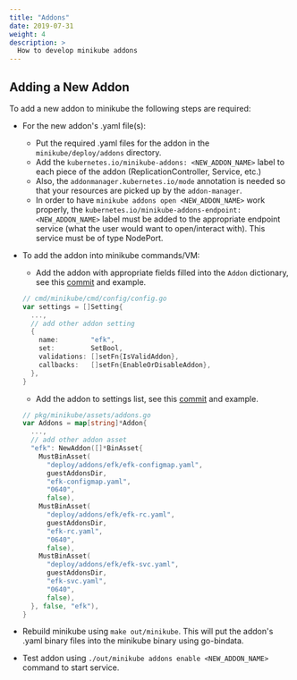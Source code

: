 ```yaml
---
title: "Addons"
date: 2019-07-31
weight: 4
description: >
  How to develop minikube addons
---
```


## Adding a New Addon

To add a new addon to minikube the following steps are required:

* For the new addon's .yaml file(s):
  * Put the required .yaml files for the addon in the `minikube/deploy/addons` directory.
  * Add the `kubernetes.io/minikube-addons: <NEW_ADDON_NAME>` label to each piece of the addon (ReplicationController, Service, etc.)
  * Also, the `addonmanager.kubernetes.io/mode` annotation is needed so that your resources are picked up by the `addon-manager`.
  * In order to have `minikube addons open <NEW_ADDON_NAME>` work properly, the `kubernetes.io/minikube-addons-endpoint: <NEW_ADDON_NAME>` label must be added to the appropriate endpoint service (what the user would want to open/interact with).  This service must be of type NodePort.

* To add the addon into minikube commands/VM:
  * Add the addon with appropriate fields filled into the `Addon` dictionary, see this [commit](https://github.com/kubernetes/minikube/commit/41998bdad0a5543d6b15b86b0862233e3204fab6#diff-e2da306d559e3f019987acc38431a3e8R133) and example.

  ```go
  // cmd/minikube/cmd/config/config.go
  var settings = []Setting{
    ...,
    // add other addon setting
    {
      name:        "efk",
      set:         SetBool,
      validations: []setFn{IsValidAddon},
      callbacks:   []setFn{EnableOrDisableAddon},
    },
  }
  ```

  * Add the addon to settings list, see this [commit](https://github.com/kubernetes/minikube/commit/41998bdad0a5543d6b15b86b0862233e3204fab6#diff-07ad0c54f98b231e68537d908a214659R89) and example.

  ```go
  // pkg/minikube/assets/addons.go
  var Addons = map[string]*Addon{
    ...,
    // add other addon asset
    "efk": NewAddon([]*BinAsset{
      MustBinAsset(
        "deploy/addons/efk/efk-configmap.yaml",
        guestAddonsDir,
        "efk-configmap.yaml",
        "0640", 
        false),
      MustBinAsset(
        "deploy/addons/efk/efk-rc.yaml",
        guestAddonsDir,
        "efk-rc.yaml",
        "0640", 
        false),
      MustBinAsset(
        "deploy/addons/efk/efk-svc.yaml",
        guestAddonsDir,
        "efk-svc.yaml",
        "0640",
        false),
    }, false, "efk"),
  }
  ```

* Rebuild minikube using `make out/minikube`.  This will put the addon's .yaml binary files into the minikube binary using go-bindata.
* Test addon using `./out/minikube addons enable <NEW_ADDON_NAME>` command to start service.
